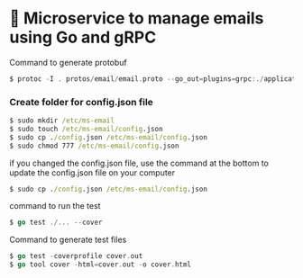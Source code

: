 # 📧 Microservice to manage emails using Go and gRPC 

Command to generate protobuf
```go
$ protoc -I . protos/email/email.proto --go_out=plugins=grpc:./application
```

### Create folder for config.json file
```bat
$ sudo mkdir /etc/ms-email
$ sudo touch /etc/ms-email/config.json
$ sudo cp ./config.json /etc/ms-email/config.json
$ sudo chmod 777 /etc/ms-email/config.json
```
if you changed the config.json file, use the command at the bottom to update the config.json file on your computer
```bat
$ sudo cp ./config.json /etc/ms-email/config.json
```

command to run the test
```go
$ go test ./... --cover
```

Command to generate test files
```go
$ go test -coverprofile cover.out 
$ go tool cover -html=cover.out -o cover.html
```